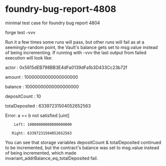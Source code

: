 # foundry-bug-report-4808
minimal test case for foundry bug report 4804

forge test -vvv

Run it a few times some runs will pass, but other runs will fail as at a seemingly-random point, the Vault's balance gets set to msg.value instead of being incrementing. If running with -vvv the last output from failed execution will look like:

  actor          :  0x5615dEB798BB3E4dFa0139dFa1b3D433Cc23b72f
  
  amount         :  10000000000000000000
  
  balance        :  10000000000000000000
  
  depositCount   :  10
  
  totalDeposited :  63397231504052652563
  
  Error: a == b not satisfied [uint]
  
        Left: 10000000000000000000
        
       Right: 63397231504052652563

You can see that storage variables depositCount & totalDeposited continued to be incremented, but the contract's balance was set to msg.value instead of being incremented, which made invariant_addrBalance_eq_totalDeposited fail.
